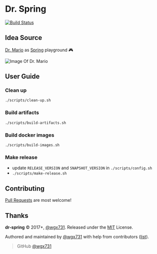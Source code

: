 Dr. Spring
========================

[![Build Status](https://travis-ci.org/wgx731/dr-spring.svg?branch=master)](https://travis-ci.org/wgx731/dr-spring)

## Idea Source

[Dr. Mario](https://en.wikipedia.org/wiki/Dr._Mario) as [Spring](https://spring.io) playground :video_game:

![Image Of Dr. Mario](https://upload.wikimedia.org/wikipedia/en/f/f8/Dr._Mario_box_art.jpg)

## User Guide

### Clean up

`./scripts/clean-up.sh`

### Build artifacts

`./scripts/build-artifacts.sh`

### Build docker images

`./scripts/build-images.sh`

### Make release

* update `RELEASE_VERSION` and `SNAPSHOT_VERSION` in `./scripts/config.sh`
* `./scripts/make-release.sh`

## Contributing

[Pull Requests](https://github.com/wgx731/dr-spring/pulls) are most welcome!

## Thanks

**dr-spring** © 2017+, [@wgx731]. Released under the [MIT](https://github.com/wgx731/dr-spring/blob/master/LICENSE) License.

Authored and maintained by [@wgx731] with help from contributors ([list][contributors]).

> GitHub [@wgx731]

[@wgx731]: https://github.com/wgx731
[contributors]: https://github.com/wgx731/dr-spring/contributors
